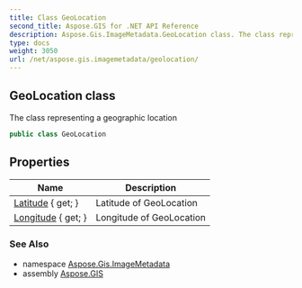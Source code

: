 ```yaml
---
title: Class GeoLocation
second_title: Aspose.GIS for .NET API Reference
description: Aspose.Gis.ImageMetadata.GeoLocation class. The class representing a geographic location
type: docs
weight: 3050
url: /net/aspose.gis.imagemetadata/geolocation/
---
```

## GeoLocation class

The class representing a geographic location

```csharp
public class GeoLocation
```

## Properties

| Name | Description |
| --- | --- |
| [Latitude](../../aspose.gis.imagemetadata/geolocation/latitude/) { get; } | Latitude of GeoLocation |
| [Longitude](../../aspose.gis.imagemetadata/geolocation/longitude/) { get; } | Longitude of GeoLocation |

### See Also

* namespace [Aspose.Gis.ImageMetadata](../../aspose.gis.imagemetadata/)
* assembly [Aspose.GIS](../../)


